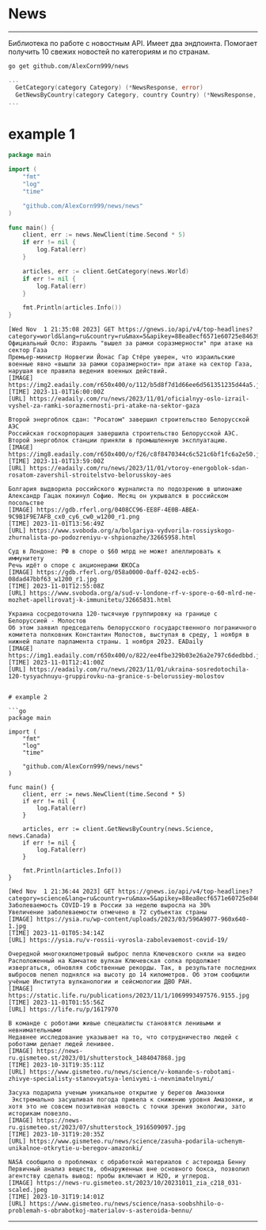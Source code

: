 # News
___

Библиотека по работе с новостным API. Имеет два эндпоинта. Помогает получить 10 свежих новостей по категориям и по странам.

```shell
go get github.com/AlexCorn999/news
```
```go
...
  GetCategory(category Category) (*NewsResponse, error)
  GetNewsByCountry(category Category, country Country) (*NewsResponse, error)
...
```

# example 1

```go
package main

import (
	"fmt"
	"log"
	"time"

	"github.com/AlexCorn999/news/news"
)

func main() {
	client, err := news.NewClient(time.Second * 5)
	if err != nil {
		log.Fatal(err)
	}

	articles, err := client.GetCategory(news.World)
	if err != nil {
		log.Fatal(err)
	}

	fmt.Println(articles.Info())
}
```
```text
[Wed Nov  1 21:35:08 2023] GET https://gnews.io/api/v4/top-headlines?category=world&lang=ru&country=ru&max=5&apikey=88ea8ecf6571e60725e84639289b3ed1
Официальный Осло: Израиль "вышел за рамки соразмерности" при атаке на сектор Газа
Премьер-министр Норвегии Йонас Гар Стёре уверен, что израильские военные явно «вышли за рамки соразмерности» при атаке на сектор Газа, нарушая все правила ведения военных действий.
[IMAGE] https://img2.eadaily.com/r650x400/o/112/b5d8f7d1d66ee6d561351235d44a5.jpeg
[TIME] 2023-11-01T16:00:00Z
[URL] https://eadaily.com/ru/news/2023/11/01/oficialnyy-oslo-izrail-vyshel-za-ramki-sorazmernosti-pri-atake-na-sektor-gaza

Второй энергоблок сдан: "Росатом" завершил строительство Белорусской АЭС
Российская госкорпорация завершила строительство Белорусской АЭС. Второй энергоблок станции приняли в промышленную эксплуатацию.
[IMAGE] https://img8.eadaily.com/r650x400/o/f26/c8f8470344c6c521c6bf1fc6a2e50.jpeg
[TIME] 2023-11-01T13:59:00Z
[URL] https://eadaily.com/ru/news/2023/11/01/vtoroy-energoblok-sdan-rosatom-zavershil-stroitelstvo-belorusskoy-aes

Болгария выдворила российского журналиста по подозрению в шпионаже
Александр Гацак покинул Софию. Месяц он укрывался в российском посольстве
[IMAGE] https://gdb.rferl.org/0408CC96-EE8F-4E0B-ABEA-9C9B1F9E7AFB_cx0_cy6_cw0_w1200_r1.png
[TIME] 2023-11-01T13:56:49Z
[URL] https://www.svoboda.org/a/bolgariya-vydvorila-rossiyskogo-zhurnalista-po-podozreniyu-v-shpionazhe/32665958.html

Суд в Лондоне: РФ в споре о $60 млрд не может апеллировать к иммунитету
Речь идёт о споре с акционерами ЮКОСа
[IMAGE] https://gdb.rferl.org/058a0000-0aff-0242-ecb5-08dad47bbf63_w1200_r1.jpg
[TIME] 2023-11-01T12:55:08Z
[URL] https://www.svoboda.org/a/sud-v-londone-rf-v-spore-o-60-mlrd-ne-mozhet-apellirovatj-k-immunitetu/32665831.html

Украина сосредоточила 120-тысячную группировку на границе с Белоруссией - Молостов
Об этом заявил председатель белорусского государственного пограничного комитета полковник Константин Молостов, выступая в среду, 1 ноября в нижней палате парламента страны. 1 ноября 2023. EADaily
[IMAGE] https://img1.eadaily.com/r650x400/o/822/ee4fbe329b03e26a2e797c6dedbbd.jpeg
[TIME] 2023-11-01T12:41:00Z
[URL] https://eadaily.com/ru/news/2023/11/01/ukraina-sosredotochila-120-tysyachnuyu-gruppirovku-na-granice-s-belorussiey-molostov
```

```

# example 2

```go
package main

import (
	"fmt"
	"log"
	"time"

	"github.com/AlexCorn999/news/news"
)

func main() {
	client, err := news.NewClient(time.Second * 5)
	if err != nil {
		log.Fatal(err)
	}

	articles, err := client.GetNewsByCountry(news.Science, news.Canada)
	if err != nil {
		log.Fatal(err)
	}

	fmt.Println(articles.Info())
}
```
```text
[Wed Nov  1 21:36:44 2023] GET https://gnews.io/api/v4/top-headlines?category=science&lang=ru&country=ru&max=5&apikey=88ea8ecf6571e60725e84639289b3ed1
Заболеваемость COVID-19 в России за неделю выросла на 30%
Увеличение заболеваемости отмечено в 72 субъектах страны
[IMAGE] https://ysia.ru/wp-content/uploads/2023/03/596A9077-960x640-1.jpg
[TIME] 2023-11-01T05:34:14Z
[URL] https://ysia.ru/v-rossii-vyrosla-zabolevaemost-covid-19/

Очередной многокилометровый выброс пепла Ключевского сняли на видео
Расположенный на Камчатке вулкан Ключевская сопка продолжает извергаться, обновляя собственные рекорды. Так, в результате последних выбросов пепел поднялся на высоту до 14 километров. Об этом сообщили учёные Института вулканологии и сейсмологии ДВО РАН.
[IMAGE] https://static.life.ru/publications/2023/11/1/1069993497576.9155.jpg
[TIME] 2023-11-01T01:55:56Z
[URL] https://life.ru/p/1617970

В команде с роботами живые специалисты становятся ленивыми и невнимательными
Недавнее исследование указывает на то, что сотрудничество людей с роботами делает людей ленивее.
[IMAGE] https://news-ru.gismeteo.st/2023/01/shutterstock_1484047868.jpg
[TIME] 2023-10-31T19:35:11Z
[URL] https://www.gismeteo.ru/news/science/v-komande-s-robotami-zhivye-specialisty-stanovyatsya-lenivymi-i-nevnimatelnymi/

Засуха подарила ученым уникальное открытие у берегов Амазонки
 ‌Экстремально засушливая погода привела к снижению уровня Амазонки, и хотя это не совсем позитивная новость с точки зрения экологии, зато историкам повезло.
[IMAGE] https://news-ru.gismeteo.st/2023/07/shutterstock_1916509097.jpg
[TIME] 2023-10-31T19:20:35Z
[URL] https://www.gismeteo.ru/news/science/zasuha-podarila-uchenym-unikalnoe-otkrytie-u-beregov-amazonki/

NASA сообщило о проблемах с обработкой материалов с астероида Бенну
Первичный анализ веществ, обнаруженных вне основного бокса, позволил агентству сделать вывод: пробы включают и H2O, и углерод.
[IMAGE] https://news-ru.gismeteo.st/2023/10/20231011_zia_c218_031-scaled.jpeg
[TIME] 2023-10-31T19:14:01Z
[URL] https://www.gismeteo.ru/news/science/nasa-soobshhilo-o-problemah-s-obrabotkoj-materialov-s-asteroida-bennu/
```
___
